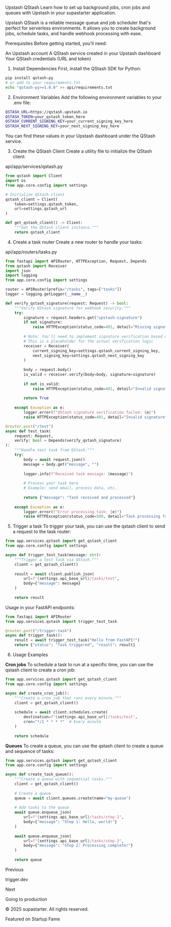 Upstash QStash
Learn how to set up background jobs, cron jobs and queues with Upstash in your supastarter application.

Upstash QStash is a reliable message queue and job scheduler that's perfect for serverless environments. It allows you to create background jobs, schedule tasks, and handle webhook processing with ease.

Prerequisites
Before getting started, you'll need:

An Upstash account
A QStash service created in your Upstash dashboard
Your QStash credentials (URL and token)
1. Install Dependencies
First, install the QStash SDK for Python:

```bash
pip install qstash-py
# or add to your requirements.txt
echo "qstash-py>=1.0.0" >> api/requirements.txt
```
2. Environment Variables
Add the following environment variables to your .env file:

```bash
QSTASH_URL=https://qstash.upstash.io
QSTASH_TOKEN=your_qstash_token_here
QSTASH_CURRENT_SIGNING_KEY=your_current_signing_key_here
QSTASH_NEXT_SIGNING_KEY=your_next_signing_key_here
```
You can find these values in your Upstash dashboard under the QStash service.

3. Create the QStash Client
Create a utility file to initialize the QStash client:

api/app/services/qstash.py

```python
from qstash import Client
import os
from app.core.config import settings

# Initialize QStash client
qstash_client = Client(
    token=settings.qstash_token,
    url=settings.qstash_url
)

def get_qstash_client() -> Client:
    """Get the QStash client instance."""
    return qstash_client
```
4. Create a task router
Create a new router to handle your tasks:

api/app/routers/tasks.py

```python
from fastapi import APIRouter, HTTPException, Request, Depends
from qstash import Receiver
import json
import logging
from app.core.config import settings

router = APIRouter(prefix="/tasks", tags=["tasks"])
logger = logging.getLogger(__name__)

def verify_qstash_signature(request: Request) -> bool:
    """Verify QStash signature for webhook security."""
    try:
        signature = request.headers.get("upstash-signature")
        if not signature:
            raise HTTPException(status_code=401, detail="Missing signature")
        
        # Note: You'll need to implement signature verification based on QStash docs
        # This is a placeholder for the actual verification logic
        receiver = Receiver(
            current_signing_key=settings.qstash_current_signing_key,
            next_signing_key=settings.qstash_next_signing_key
        )
        
        body = request.body()
        is_valid = receiver.verify(body=body, signature=signature)
        
        if not is_valid:
            raise HTTPException(status_code=401, detail="Invalid signature")
        
        return True
        
    except Exception as e:
        logger.error(f"QStash signature verification failed: {e}")
        raise HTTPException(status_code=401, detail="Invalid signature")

@router.post("/test")
async def test_task(
    request: Request,
    verify: bool = Depends(verify_qstash_signature)
):
    """Handle test task from QStash."""
    try:
        body = await request.json()
        message = body.get("message", "")
        
        logger.info(f"Received task message: {message}")
        
        # Process your task here
        # Example: send email, process data, etc.
        
        return {"message": "Task received and processed"}
        
    except Exception as e:
        logger.error(f"Error processing task: {e}")
        raise HTTPException(status_code=500, detail="Task processing failed")
```
5. Trigger a task
To trigger your task, you can use the qstash client to send a request to the task router:

```python
from app.services.qstash import get_qstash_client
from app.core.config import settings

async def trigger_test_task(message: str):
    """Trigger a test task via QStash."""
    client = get_qstash_client()
    
    result = await client.publish_json(
        url=f"{settings.api_base_url}/tasks/test",
        body={"message": message}
    )
    
    return result
```

Usage in your FastAPI endpoints:

```python
from fastapi import APIRouter
from app.services.qstash import trigger_test_task

@router.post("/trigger-task")
async def trigger_task():
    result = await trigger_test_task("Hello from FastAPI!")
    return {"status": "Task triggered", "result": result}
```
6. Usage Examples

**Cron jobs**
To schedule a task to run at a specific time, you can use the qstash client to create a cron job:

```python
from app.services.qstash import get_qstash_client
from app.core.config import settings

async def create_cron_job():
    """Create a cron job that runs every minute."""
    client = get_qstash_client()
    
    schedule = await client.schedules.create(
        destination=f"{settings.api_base_url}/tasks/test",
        cron="*/1 * * * *"  # Every minute
    )
    
    return schedule
```

**Queues**
To create a queue, you can use the qstash client to create a queue and sequence of tasks:

```python
from app.services.qstash import get_qstash_client
from app.core.config import settings

async def create_task_queue():
    """Create a queue with sequential tasks."""
    client = get_qstash_client()
    
    # Create a queue
    queue = await client.queues.create(name="my-queue")
    
    # Add tasks to the queue
    await queue.enqueue_json(
        url=f"{settings.api_base_url}/tasks/step-1",
        body={"message": "Step 1: Hello, world!"}
    )
    
    await queue.enqueue_json(
        url=f"{settings.api_base_url}/tasks/step-2", 
        body={"message": "Step 2: Processing complete!"}
    )
    
    return queue
```
Previous

trigger.dev

Next

Going to production

© 2025 supastarter. All rights reserved.

Featured on Startup Fame




